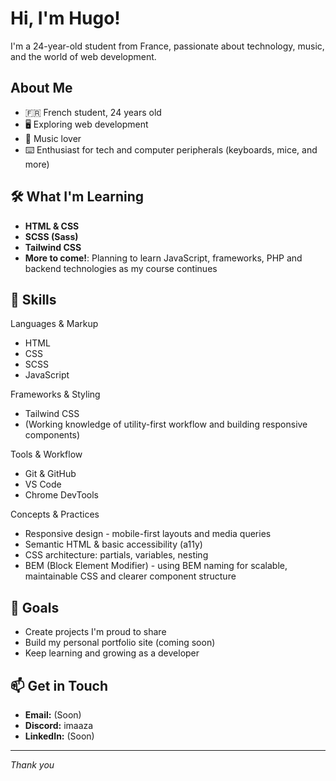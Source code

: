 # Hi, I'm Hugo!

I'm a 24-year-old student from France, passionate about technology, music, and the world of web development.  

## About Me

- 🇫🇷 French student, 24 years old
- 🖥️ Exploring web development
- 🎵 Music lover
- ⌨️ Enthusiast for tech and computer peripherals (keyboards, mice, and more)

## 🛠️ What I'm Learning

- **HTML & CSS**
- **SCSS (Sass)**
- **Tailwind CSS**
- **More to come!**: Planning to learn JavaScript, frameworks, PHP and backend technologies as my course continues

## 🧰 Skills

Languages & Markup
- HTML
- CSS
- SCSS
- JavaScript

Frameworks & Styling
- Tailwind CSS
- (Working knowledge of utility-first workflow and building responsive components)

Tools & Workflow
- Git & GitHub
- VS Code
- Chrome DevTools

Concepts & Practices
- Responsive design - mobile-first layouts and media queries
- Semantic HTML & basic accessibility (a11y)
- CSS architecture: partials, variables, nesting
- BEM (Block Element Modifier) - using BEM naming for scalable, maintainable CSS and clearer component structure

## 🚀 Goals

- Create projects I'm proud to share
- Build my personal portfolio site (coming soon)
- Keep learning and growing as a developer

## 📫 Get in Touch

- **Email:** (Soon)
- **Discord:** imaaza
- **LinkedIn:** (Soon)

---

*Thank you*
